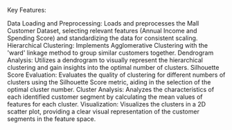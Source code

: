 Key Features:

Data Loading and Preprocessing: Loads and preprocesses the Mall Customer Dataset, selecting relevant features (Annual Income and Spending Score) and standardizing the data for consistent scaling.
Hierarchical Clustering: Implements Agglomerative Clustering with the 'ward' linkage method to group similar customers together.
Dendrogram Analysis: Utilizes a dendrogram to visually represent the hierarchical clustering and gain insights into the optimal number of clusters.
Silhouette Score Evaluation: Evaluates the quality of clustering for different numbers of clusters using the Silhouette Score metric, aiding in the selection of the optimal cluster number.
Cluster Analysis: Analyzes the characteristics of each identified customer segment by calculating the mean values of features for each cluster.
Visualization: Visualizes the clusters in a 2D scatter plot, providing a clear visual representation of the customer segments in the feature space.
